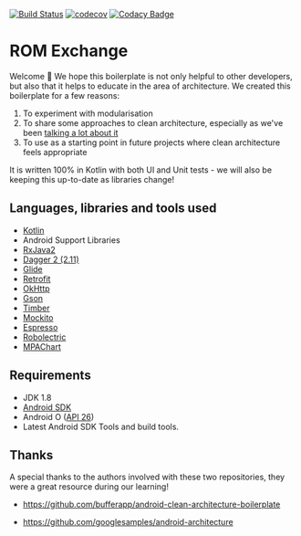 [![Build Status](https://travis-ci.org/bufferapp/android-clean-architecture-boilerplate.svg?branch=master)](https://travis-ci.org/bufferapp/android-clean-architecture-boilerplate) [![codecov](https://codecov.io/gh/bufferapp/android-clean-architecture-boilerplate/branch/master/graph/badge.svg)](https://codecov.io/gh/bufferapp/android-clean-architecture-boilerplate) [![Codacy Badge](https://api.codacy.com/project/badge/Grade/278fa00f492d48a288ab64188d15fb61)](https://www.codacy.com/app/hitherejoe/android-clean-architecture-boilerplate?utm_source=github.com&amp;utm_medium=referral&amp;utm_content=bufferapp/android-clean-architecture-boilerplate&amp;utm_campaign=Badge_Grade) 

# ROM Exchange

Welcome 👋 We hope this boilerplate is not only helpful to other developers, but also that it helps to educate in the area of architecture. We created this boilerplate for a few reasons:

1. To experiment with modularisation
2. To share some approaches to clean architecture, especially as we've been [talking a lot about it](https://academy.realm.io/posts/converting-an-app-to-use-clean-architecture/)
3. To use as a starting point in future projects where clean architecture feels appropriate

It is written 100% in Kotlin with both UI and Unit tests - we will also be keeping this up-to-date as libraries change!

## Languages, libraries and tools used

* [Kotlin](https://kotlinlang.org/)
* Android Support Libraries
* [RxJava2](https://github.com/ReactiveX/RxJava/wiki/What's-different-in-2.0)
* [Dagger 2 (2.11)](https://github.com/google/dagger)
* [Glide](https://github.com/bumptech/glide)
* [Retrofit](http://square.github.io/retrofit/)
* [OkHttp](http://square.github.io/okhttp/)
* [Gson](https://github.com/google/gson)
* [Timber](https://github.com/JakeWharton/timber)
* [Mockito](http://site.mockito.org/)
* [Espresso](https://developer.android.com/training/testing/espresso/index.html)
* [Robolectric](http://robolectric.org/)
* [MPAChart](https://github.com/PhilJay/MPAndroidChart/)

## Requirements

* JDK 1.8
* [Android SDK](https://developer.android.com/studio/index.html)
* Android O ([API 26](https://developer.android.com/preview/api-overview.html))
* Latest Android SDK Tools and build tools.

## Thanks

A special thanks to the authors involved with these two repositories, they were a great resource during our learning!

- https://github.com/bufferapp/android-clean-architecture-boilerplate

- https://github.com/googlesamples/android-architecture

